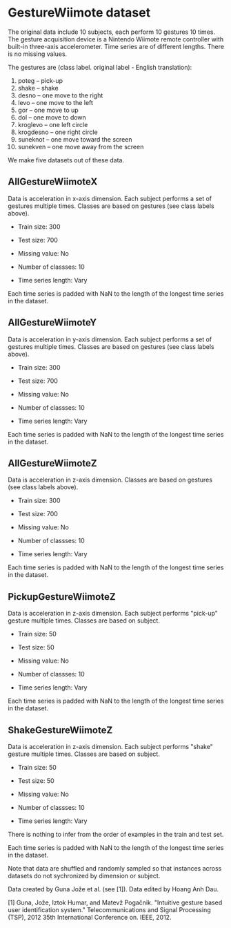 # GestureWiimote dataset

The original data include 10 subjects, each perform 10 gestures 10 times. The gesture acquisition device is a Nintendo Wiimote remote controller with built-in three-axis accelerometer. Time series are of different lengths. There is no missing values.

The gestures are (class label. original label - English translation): 
1. poteg – pick-up
2. shake – shake
3. desno – one move to the right
4. levo – one move to the left
5. gor – one move to up
6. dol – one move to down
7. kroglevo – one left circle
8. krogdesno – one right circle
9. suneknot – one move toward the screen
10. sunekven – one move away from the screen

We make five datasets out of these data. 

## AllGestureWiimoteX

Data is acceleration in x-axis dimension. Each subject performs a set of gestures multiple times. Classes are based on gestures (see class labels above).

- Train size: 300

- Test size: 700

- Missing value: No

- Number of classses: 10

- Time series length: Vary

Each time series is padded with NaN to the length of the longest time series in the dataset.

## AllGestureWiimoteY

Data is acceleration in y-axis dimension. Each subject performs a set of gestures multiple times. Classes are based on gestures (see class labels above).

- Train size: 300

- Test size: 700

- Missing value: No

- Number of classses: 10

- Time series length: Vary

Each time series is padded with NaN to the length of the longest time series in the dataset.

## AllGestureWiimoteZ

Data is acceleration in z-axis dimension. Classes are based on gestures (see class labels above). 

- Train size: 300

- Test size: 700

- Missing value: No

- Number of classses: 10

- Time series length: Vary

Each time series is padded with NaN to the length of the longest time series in the dataset.

## PickupGestureWiimoteZ

Data is acceleration in z-axis dimension. Each subject performs "pick-up" gesture multiple times. Classes are based on subject. 

- Train size: 50

- Test size: 50

- Missing value: No

- Number of classses: 10

- Time series length: Vary

Each time series is padded with NaN to the length of the longest time series in the dataset.

## ShakeGestureWiimoteZ

Data is acceleration in z-axis dimension. Each subject performs "shake" gesture multiple times. Classes are based on subject. 

- Train size: 50

- Test size: 50

- Missing value: No

- Number of classses: 10

- Time series length: Vary

There is nothing to infer from the order of examples in the train and test set.

Each time series is padded with NaN to the length of the longest time series in the dataset.

Note that data are shuffled and randomly sampled so that instances across datasets do not sychronized by dimension or subject.

Data created by Guna Jože et al. (see [1]). Data edited by Hoang Anh Dau.

[1] Guna, Jože, Iztok Humar, and Matevž Pogačnik. "Intuitive gesture based user identification system." Telecommunications and Signal Processing (TSP), 2012 35th International Conference on. IEEE, 2012.

